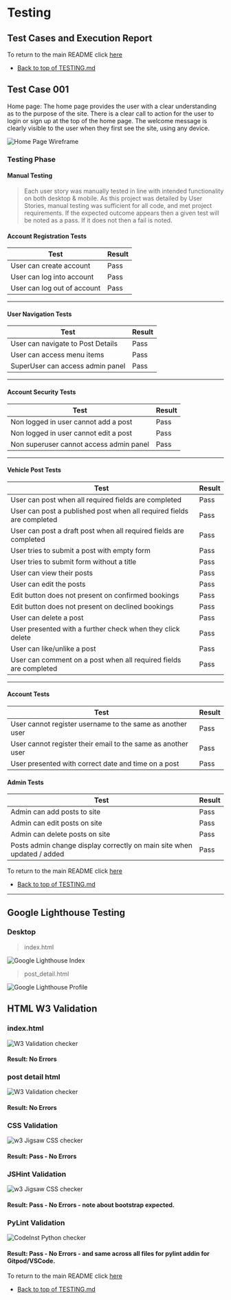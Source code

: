# Testing
## Test Cases and Execution Report

To return to the main README click [here](/README.md)

* [Back to top of TESTING.md](#testing) 

## Test Case 001

Home page: The home page provides the user with a clear understanding as to the purpose of the site. 
There is a clear call to action for the user to login or sign up at the top of the home page. 
The welcome message is clearly visible to the user when they first see the site, using any device.

![Home Page Wireframe](/assets/screenshots/homepage.png)


### Testing Phase

#### Manual Testing

> Each user story was manually tested in line with intended functionality on both desktop & mobile.
> As this project was detailed by User Stories, manual testing was sufficient for all code, and met project requirements.
> If the expected outcome appears then a given test will be noted as a pass. If it does not then a fail is noted.

#### Account Registration Tests
| Test |Result  |
|--|--|
| User can create account | Pass |
| User can log into account| Pass|
|User can log out of account|Pass|

---

#### User Navigation Tests

| Test |Result  |
|--|--|
|User can navigate to Post Details | Pass |
|User can access menu items| Pass|
|SuperUser can access admin panel|Pass|

---

#### Account Security Tests

| Test |Result  |
|--|--|
|Non logged in user cannot add a post | Pass |
|Non logged in user cannot edit a post | Pass|
|Non superuser cannot access admin panel|Pass|

---

#### Vehicle Post Tests

| Test |Result  |
|--|--|
|User can post when all required fields are completed | Pass |
|User can post a published post when all required fields are completed | Pass |
|User can post a draft post when all required fields are completed | Pass |
|User tries to submit a post with empty form |Pass|
|User tries to submit form without a title | Pass|
|User can view their posts |Pass|
|User can edit the posts |Pass|
|Edit button does not present on confirmed bookings|Pass|
|Edit button does not present on declined bookings |Pass|
|User can delete a post|Pass|
|User presented with a further check when they click delete|Pass|
|User can like/unlike a post | Pass |
|User can comment on a post when all required fields are completed | Pass |

--- 

#### Account Tests

| Test |Result  |
|--|--|
|User cannot register username to the same as another user|Pass|
|User cannot register their email to the same as another user |Pass|
|User presented with correct date and time on a post|Pass|


#### Admin Tests

| Test |Result  |
|--|--|
|Admin can add posts to site|Pass|
|Admin can edit posts on site|Pass|
|Admin can delete posts on site|Pass|
|Posts admin change display correctly on main site when updated / added|Pass|

To return to the main README click [here](/README.md)

* [Back to top of TESTING.md](#testing) 

---

## Google Lighthouse Testing

### Desktop

> index.html

![Google Lighthouse Index](/assets/testing/main-page-lighthouse.png)

> post_detail.html

![Google Lighthouse Profile](/assets/testing/detail-page-lighthouse.png)


## HTML W3 Validation

### index.html

![W3 Validation checker](/assets/testing/w3validation.png)
#### Result: No Errors

### post detail html

![W3 Validation checker](/assets/testing/w3validation-detail.png)
#### Result: No Errors

### CSS Validation

![w3 Jigsaw CSS checker](/assets/testing/cssvalidation.png)
#### Result: Pass - No Errors

### JSHint Validation

![w3 Jigsaw CSS checker](/assets/testing/jshintvalidation.png)
#### Result: Pass - No Errors - note about bootstrap expected.

### PyLint Validation

![CodeInst Python checker](/assets/testing/pythonvalidation.png)
#### Result: Pass - No Errors - and same across all files for pylint addin for Gitpod/VSCode.

To return to the main README click [here](/README.md)

* [Back to top of TESTING.md](#testing) 
